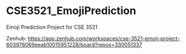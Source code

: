 # CSE3521_EmojiPrediction
Emoji Prediction Project for CSE 3521

Zenhub: https://app.zenhub.com/workspaces/cse-3521-emoji-project-603976069eeab10015951228/board?repos=330051337
